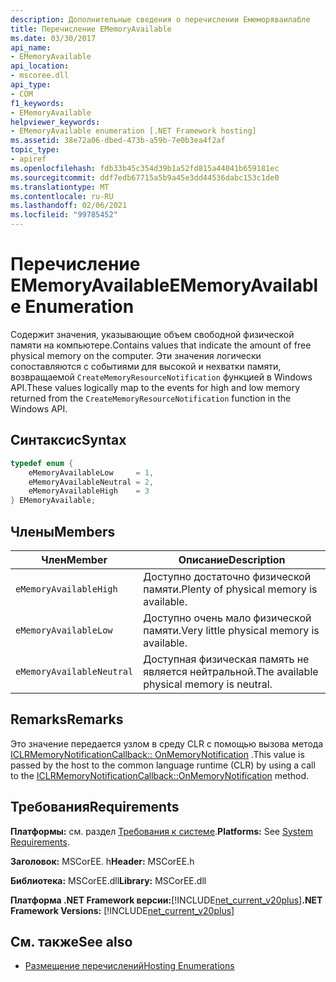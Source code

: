```yaml
---
description: Дополнительные сведения о перечислении Емеморяваилабле
title: Перечисление EMemoryAvailable
ms.date: 03/30/2017
api_name:
- EMemoryAvailable
api_location:
- mscoree.dll
api_type:
- COM
f1_keywords:
- EMemoryAvailable
helpviewer_keywords:
- EMemoryAvailable enumeration [.NET Framework hosting]
ms.assetid: 38e72a06-dbed-473b-a59b-7e0b3ea4f2af
topic_type:
- apiref
ms.openlocfilehash: fdb33b45c354d39b1a52fd815a44041b659181ec
ms.sourcegitcommit: ddf7edb67715a5b9a45e3dd44536dabc153c1de0
ms.translationtype: MT
ms.contentlocale: ru-RU
ms.lasthandoff: 02/06/2021
ms.locfileid: "99785452"
---
```

# <a name="ememoryavailable-enumeration"></a><span data-ttu-id="9e506-103">Перечисление EMemoryAvailable</span><span class="sxs-lookup"><span data-stu-id="9e506-103">EMemoryAvailable Enumeration</span></span>

<span data-ttu-id="9e506-104">Содержит значения, указывающие объем свободной физической памяти на компьютере.</span><span class="sxs-lookup"><span data-stu-id="9e506-104">Contains values that indicate the amount of free physical memory on the computer.</span></span> <span data-ttu-id="9e506-105">Эти значения логически сопоставляются с событиями для высокой и нехватки памяти, возвращаемой `CreateMemoryResourceNotification` функцией в Windows API.</span><span class="sxs-lookup"><span data-stu-id="9e506-105">These values logically map to the events for high and low memory returned from the `CreateMemoryResourceNotification` function in the Windows API.</span></span>  
  
## <a name="syntax"></a><span data-ttu-id="9e506-106">Синтаксис</span><span class="sxs-lookup"><span data-stu-id="9e506-106">Syntax</span></span>  
  
```cpp  
typedef enum {  
    eMemoryAvailableLow     = 1,  
    eMemoryAvailableNeutral = 2,  
    eMemoryAvailableHigh    = 3
} EMemoryAvailable;  
```  
  
## <a name="members"></a><span data-ttu-id="9e506-107">Члены</span><span class="sxs-lookup"><span data-stu-id="9e506-107">Members</span></span>  
  
|<span data-ttu-id="9e506-108">Член</span><span class="sxs-lookup"><span data-stu-id="9e506-108">Member</span></span>|<span data-ttu-id="9e506-109">Описание</span><span class="sxs-lookup"><span data-stu-id="9e506-109">Description</span></span>|  
|------------|-----------------|  
|`eMemoryAvailableHigh`|<span data-ttu-id="9e506-110">Доступно достаточно физической памяти.</span><span class="sxs-lookup"><span data-stu-id="9e506-110">Plenty of physical memory is available.</span></span>|  
|`eMemoryAvailableLow`|<span data-ttu-id="9e506-111">Доступно очень мало физической памяти.</span><span class="sxs-lookup"><span data-stu-id="9e506-111">Very little physical memory is available.</span></span>|  
|`eMemoryAvailableNeutral`|<span data-ttu-id="9e506-112">Доступная физическая память не является нейтральной.</span><span class="sxs-lookup"><span data-stu-id="9e506-112">The available physical memory is neutral.</span></span>|  
  
## <a name="remarks"></a><span data-ttu-id="9e506-113">Remarks</span><span class="sxs-lookup"><span data-stu-id="9e506-113">Remarks</span></span>  

 <span data-ttu-id="9e506-114">Это значение передается узлом в среду CLR с помощью вызова метода [ICLRMemoryNotificationCallback:: OnMemoryNotification](iclrmemorynotificationcallback-onmemorynotification-method.md) .</span><span class="sxs-lookup"><span data-stu-id="9e506-114">This value is passed by the host to the common language runtime (CLR) by using a call to the [ICLRMemoryNotificationCallback::OnMemoryNotification](iclrmemorynotificationcallback-onmemorynotification-method.md) method.</span></span>  
  
## <a name="requirements"></a><span data-ttu-id="9e506-115">Требования</span><span class="sxs-lookup"><span data-stu-id="9e506-115">Requirements</span></span>  

 <span data-ttu-id="9e506-116">**Платформы:** см. раздел [Требования к системе](../../get-started/system-requirements.md).</span><span class="sxs-lookup"><span data-stu-id="9e506-116">**Platforms:** See [System Requirements](../../get-started/system-requirements.md).</span></span>  
  
 <span data-ttu-id="9e506-117">**Заголовок:** MSCorEE. h</span><span class="sxs-lookup"><span data-stu-id="9e506-117">**Header:** MSCorEE.h</span></span>  
  
 <span data-ttu-id="9e506-118">**Библиотека:** MSCorEE.dll</span><span class="sxs-lookup"><span data-stu-id="9e506-118">**Library:** MSCorEE.dll</span></span>  
  
 <span data-ttu-id="9e506-119">**Платформа .NET Framework версии:**[!INCLUDE[net_current_v20plus](../../../../includes/net-current-v20plus-md.md)]</span><span class="sxs-lookup"><span data-stu-id="9e506-119">**.NET Framework Versions:** [!INCLUDE[net_current_v20plus](../../../../includes/net-current-v20plus-md.md)]</span></span>  
  
## <a name="see-also"></a><span data-ttu-id="9e506-120">См. также</span><span class="sxs-lookup"><span data-stu-id="9e506-120">See also</span></span>

- [<span data-ttu-id="9e506-121">Размещение перечислений</span><span class="sxs-lookup"><span data-stu-id="9e506-121">Hosting Enumerations</span></span>](hosting-enumerations.md)
